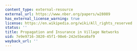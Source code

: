 ```yaml
---
content_type: external-resource
external_url: https://www.nber.org/papers/w28089
has_external_license_warning: true
license: https://en.wikipedia.org/wiki/All_rights_reserved
status: ''
title: Propagation and Insurance in Village Networks
uid: 7e9e9716-3820-45f1-98e6-242e5bea0af9
wayback_url: ''
---
```

